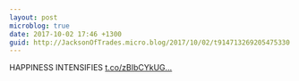 ```yaml
---
layout: post
microblog: true
date: 2017-10-02 17:46 +1300
guid: http://JacksonOfTrades.micro.blog/2017/10/02/t914713269205475330.html
---
```

HAPPINESS INTENSIFIES [t.co/zBIbCYkUG...](https://t.co/zBIbCYkUGc)
